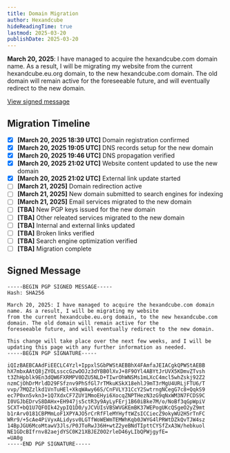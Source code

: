 ```yaml
---
title: Domain Migration
author: Hexandcube
hideReadingTime: true
lastmod: 2025-03-20
publishDate: 2025-03-20
---
```


**March 20, 2025**: I have managed to acquire the hexandcube.com domain name. As a result, I will be migrating my website
from the current hexandcube.eu.org domain, to the new hexandcube.com domain. The old domain will remain active for the 
foreseeable future, and will eventually redirect to the new domain. 

[View signed message](#signed-message)

## Migration Timeline

- [x] **[March 20, 2025 18:39 UTC]** Domain registration confirmed
- [x] **[March 20, 2025 19:05 UTC]** DNS records setup for the new domain
- [x] **[March 20, 2025 19:46 UTC]** DNS propagation verified
- [x] **[March 20, 2025 21:02 UTC]** Website content updated to use the new domain
- [x] **[March 20, 2025 21:02 UTC]** External link update started
- [ ] **[March 21, 2025]** Domain redirection active
- [ ] **[March 21, 2025]** New domain submitted to search engines for indexing
- [ ] **[March 21, 2025]** Email services migrated to the new domain
- [ ] **[TBA]** New PGP keys issued for the new domain
- [ ] **[TBA]** Other releated services migrated to the new domain
- [ ] **[TBA]** Internal and external links updated
- [ ] **[TBA]** Broken links verified
- [ ] **[TBA]** Search engine optimization verified
- [ ] **[TBA]** Migration complete

## Signed Message

```plaintext
-----BEGIN PGP SIGNED MESSAGE-----
Hash: SHA256

March 20, 2025: I have managed to acquire the hexandcube.com domain name. As a result, I will be migrating my website
from the current hexandcube.eu.org domain, to the new hexandcube.com domain. The old domain will remain active for the 
foreseeable future, and will eventually redirect to the new domain. 

This change will take place over the next few weeks, and I will be updating this page with any further information as needed.
-----BEGIN PGP SIGNATURE-----

iQIzBAEBCAAdFiEECLC4Yzl+IppxlSGbPWStAEBBhX4FAmfaJEIACgkQPWStAEBB
hX7mbxAAtQ8jZYOLssccGzwOOJz3dYBB0lXvJ+8F9OYl4ABYtJrUVX5KDmvZTvsh
t3ZhHpblk9En3dQW6FXRMPV0DZU5NLD+TIwrOhWNSMs1mLXcC4mcl5whZskj92Z2
nzmCjOhDrMrldD29FSfznv9PhSfGl7rTMkuKSkX18ehlJ9mT3rMgU4URLjFTU6/T
vvp/7MQZzlkd1VnTuHEl+XkqWAwy66S/CnFVLY31CcY2SwtrngNCegG7c8+QqkS9
ec7P0xn5vkn3+1Q7XdxCF7ZUY1MmoEHyi6XocqZNPTHezN3zG9qNxWM3N7FCDS9C
I0VGJbEDrvS8DAHx+EH947js5ctR3y9AyLyFErj1B60iBke7M/o/NoBf3qGpWpiV
SCXT+bQ1U7QFOIk42ypIQ1D0/yJCVUIsVBSWVGKEmBK37WEPogUKcQSgeO2yZ9mt
b1rArv0181CBPMmLoF1XPYAJO5rCrRfFleMYHyftWZsICCiecZ9okyWU2H5rTnFC
WRr9/+5cAe4PiVyxALidysv0LGTfWoWEWmTEMWhKqb0JWYG4lPRWtDZkQvTJW4sz
14BpJGU6McoMtawV3Jls/P0JToRwJ36H+wtZ2yeBNdTIpttCYSfZxA3W/hebkuol
NE1GDcBIfrnv82aejdYSC0K21XBJEZ0O2rleD46yLIbQPWjgyfE=
=UA0g
-----END PGP SIGNATURE-----
```